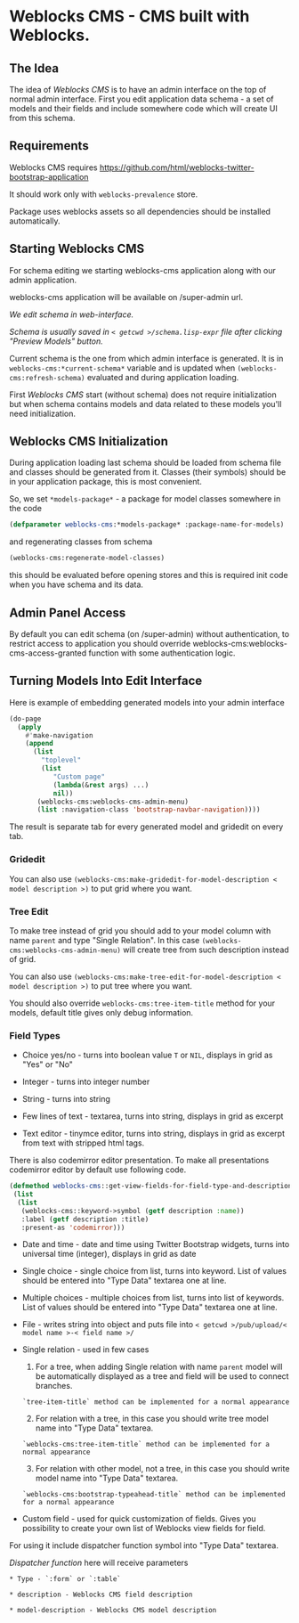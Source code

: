 # Weblocks CMS - CMS built with Weblocks.

## The Idea 

The idea of *Weblocks CMS* is to have an admin interface on the top of normal admin interface.
First you edit application data schema - a set of models and their fields and include somewhere code which will create UI from this schema.

## Requirements

Weblocks CMS requires https://github.com/html/weblocks-twitter-bootstrap-application

It should work only with `weblocks-prevalence` store.

Package uses weblocks assets so all dependencies should be installed automatically.

## Starting Weblocks CMS

For schema editing we starting weblocks-cms application along with our admin application.

weblocks-cms application will be available on /super-admin url.

_We edit schema in web-interface._

_Schema is usually saved in `< getcwd >/schema.lisp-expr` file after clicking "Preview Models" button._

Current schema is the one from which admin interface is generated.
It is in `weblocks-cms:*current-schema*` variable and is updated when `(weblocks-cms:refresh-schema)` evaluated 
and during application loading.

First *Weblocks CMS* start (without schema) does not require initialization but when schema contains models 
and data related to these models you'll need initialization.

## Weblocks CMS Initialization

During application loading last schema should be loaded from schema file and classes should be generated from it.
Classes (their symbols) should be in your application package, this is most convenient.

So, we set `*models-package*` - a package for model classes somewhere in the code

```lisp
(defparameter weblocks-cms:*models-package* :package-name-for-models)
```

and regenerating classes from schema

```lisp
(weblocks-cms:regenerate-model-classes)
```

this should be evaluated before opening stores and this is required init code when you have schema and its data.

## Admin Panel Access

By default you can edit schema (on /super-admin) without authentication, to restrict access to application you should override weblocks-cms:weblocks-cms-access-granted function with some authentication logic.

## Turning Models Into Edit Interface

Here is example of embedding generated models into your admin interface

```lisp
(do-page 
  (apply 
    #'make-navigation 
    (append 
      (list
        "toplevel"
        (list 
           "Custom page" 
           (lambda(&rest args) ...)
           nil))
       (weblocks-cms:weblocks-cms-admin-menu)
       (list :navigation-class 'bootstrap-navbar-navigation))))
```

The result is separate tab for every generated model and gridedit on every tab.

### Gridedit

You can also use `(weblocks-cms:make-gridedit-for-model-description < model description >)` to put grid where you want.

### Tree Edit

To make tree instead of grid you should add to your model column with name `parent` and type "Single Relation".
In this case `(weblocks-cms:weblocks-cms-admin-menu)` will create tree from such description instead of grid.

You can also use `(weblocks-cms:make-tree-edit-for-model-description < model description >)` to put tree where you want.

You should also override `weblocks-cms:tree-item-title` method for your models, default title gives only debug information.

### Field Types

* Choice yes/no     - turns into boolean value `T` or `NIL`, displays in grid as "Yes" or "No"

* Integer           - turns into integer number

* String            - turns into string

* Few lines of text - textarea, turns into string, displays in grid as excerpt

* Text editor       - tinymce editor, turns into string, displays in grid as excerpt from text with stripped html tags. 

There is also codemirror editor presentation. To make all presentations codemirror editor by default use following code. 

```lisp 
(defmethod weblocks-cms::get-view-fields-for-field-type-and-description ((type (eql :editor-textarea)) description model-description-list)
 (list 
  (list 
   (weblocks-cms::keyword->symbol (getf description :name))
   :label (getf description :title)
   :present-as 'codemirror)))
```

* Date and time     - date and time using Twitter Bootstrap widgets, turns into universal time (integer), displays in grid as date

* Single choice     - single choice from list, turns into keyword. List of values should be entered into "Type Data" textarea one at line.

* Multiple choices  - multiple choices from list, turns into list of keywords. List of values should be entered into "Type Data" textarea one at line.

* File              - writes string into object and puts file into `< getcwd >/pub/upload/< model name >-< field name >/`

* Single relation   - used in few cases

    1. For a tree, when adding Single relation with name `parent` model will be automatically displayed as a tree and field will be used to connect branches.

      `tree-item-title` method can be implemented for a normal appearance

    2. For relation with a tree, in this case you should write tree model name into "Type Data" textarea. 

      `weblocks-cms:tree-item-title` method can be implemented for a normal appearance

    3. For relation with other model, not a tree, in this case you should write model name into "Type Data" textarea.

      `weblocks-cms:bootstrap-typeahead-title` method can be implemented for a normal appearance

* Custom field      - used for quick customization of fields. Gives you possibility to create your own list of Weblocks view fields for field.
 
For using it include dispatcher function symbol into "Type Data" textarea.

*Dispatcher function* here will receive parameters 

    * Type - `:form` or `:table`

    * description - Weblocks CMS field description 

    * model-description - Weblocks CMS model description 
